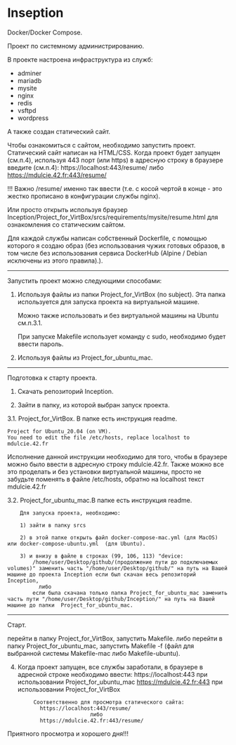 # Inseption
Docker/Docker Compose.

Проект по системному администрированию.

В проекте настроена инфраструктура из служб:
  - adminer
  - mariadb
  - mysite
  - nginx
  - redis
  - vsftpd
  - wordpress
 
 А также создан статический сайт.
 
 Чтобы ознакомиться с сайтом, необходимо запустить проект.
 Статический сайт написан на HTML/CSS.
 Когда проект будет запущен (см.п.4), используя 443 порт (или https) в адресную строку в браузере введите (см.п.4):
  https://localhost:443/resume/
                              либо
  https://mdulcie.42.fr:443/resume/
  
!!! Важно /resume/ именно так ввести (т.е. с косой чертой в конце - это жестко прописано в конфигурации службы nginx).

Или просто открыть используя браузер Inception/Project_for_VirtBox/srcs/requirements/mysite/resume.html для ознакомления со статическим сайтом.

Для каждой службы написан собственный Dockerfile, с помощью которого я создаю образ (без использования чужих готовых образов, в том числе без использования сервиса DockerHub (Alpine / Debian исключены из этого правила).).

____________________________________________
Запустить проект можно следующими способами:
1. Используя файлы из папки Project_for_VirtBox (по  subject).
    Эта папка используется для запуска проекта на виртуальной машине.
    
    Можно также использовать и без виртуальной машины на Ubuntu см.п.3.1.
    
    При запуске Makefile использует команду с sudo, необходимо будет ввести пароль.
    
2. Используя файлы из Project_for_ubuntu_mac.

____________________________________________
Подготовка к старту проекта.

1. Скачать репозиторий Inception.

2. Зайти в папку, из которой выбран запуск проекта.

  3.1. Project_for_VirtBox. В папке есть инструкция readme.

    Project for Ubuntu_20.04 (on VM).
    You need to edit the file /etc/hosts, replace localhost to mdulcie.42.fr
    
  Исполнение данной инструкции необходимо для того, чтобы в браузере можно было ввести в адресную строку mdulcie.42.fr.
  Также можно все это проделать и без установки виртуальной машины, просто не забудьте поменять в файле /etc/hosts, обратно на localhost текст mdulcie.42.fr
    
  3.2. Project_for_ubuntu_mac.В папке есть инструкция readme.

        Для запуска проекта, необходимо:
        
        1) зайти в папку srcs 
        
        2) в этой папке открыть файл docker-compose-mac.yml (для MacOS) или docker-compose-ubuntu.yml  (для Ubuntu).
        
        3) и внизу в файле в строках (99, 106, 113) "device:    
            /home/user/Desktop/github/(продолжение пути до подключаемых volumes)" заменить часть "/home/user/Desktop/github/" на путь на Вашей машине до проекта Inception если был скачан весь репозиторий Inception, 
              либо
            если была скачана только папка Project_for_ubuntu_mac заменить часть пути "/home/user/Desktop/github/Inception/" на путь на Вашей машине до папки  Project_for_ubuntu_mac.
____________________________________________
Старт.

перейти в папку Project_for_VirtBox, запустить Makefile.
    либо
перейти в папку Project_for_ubuntu_mac, запустить Makefile -f (файл для выбранной системы Makefile-mac либо Makefile-ubuntu). 

4. Когда проект запущен, все службы заработали, в браузере в адресной строке необходимо ввести:
            https://localhost:443     при использовании Project_for_ubuntu_mac
            https://mdulcie.42.fr:443     при использовании Project_for_VirtBox
            
            Соответственно для просмотра статического сайта:
              https://localhost:443/resume/
                              либо
              https://mdulcie.42.fr:443/resume/
              
  Приятного просмотра и хорошего дня!!!
